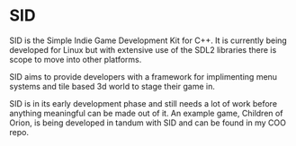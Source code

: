 # SID

SID is the Simple Indie Game Development Kit for C++. It is currently being developed for Linux but with extensive use of the SDL2 libraries there is scope to move into other platforms.

SID aims to provide developers with a framework for implimenting menu systems and tile based 3d world to stage their game in.

SID is in its early development phase and still needs a lot of work before anything meaningful can be made out of it. An example game, Children of Orion, is being developed in tandum with SID and can be found in my COO repo.
